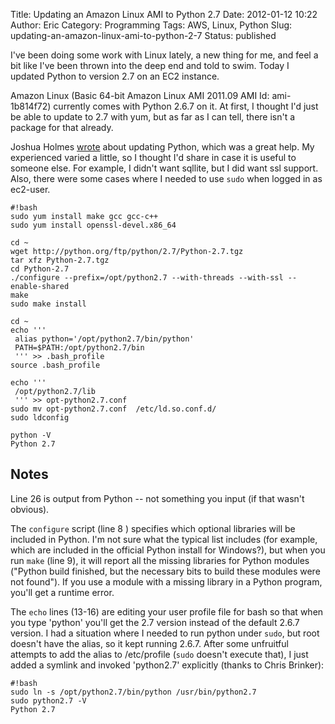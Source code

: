 Title: Updating an Amazon Linux AMI to Python 2.7 
Date: 2012-01-12 10:22
Author: Eric
Category: Programming
Tags: AWS, Linux, Python
Slug: updating-an-amazon-linux-ami-to-python-2-7
Status: published

I've been doing some work with Linux lately, a new thing for me, and
feel a bit like I've been thrown into the deep end and told to swim.
Today I updated Python to version 2.7 on an EC2 instance.

<!--more-->

Amazon Linux (Basic 64-bit Amazon Linux AMI 2011.09 AMI Id:
ami-1b814f72) currently comes with Python 2.6.7 on it. At first, I
thought I'd just be able to update to 2.7 with yum, but as far as I can
tell, there isn't a package for that already.

Joshua Holmes
[wrote](http://joshualholmes.wordpress.com/category/amazon-ec2/) about
updating Python, which was a great help. My experienced varied a little,
so I thought I'd share in case it is useful to someone else. For
example, I didn't want sqllite, but I did want ssl support. Also, there
were some cases where I needed to use `sudo` when logged in as ec2-user.

```
#!bash
sudo yum install make gcc gcc-c++
sudo yum install openssl-devel.x86_64
 
cd ~
wget http://python.org/ftp/python/2.7/Python-2.7.tgz
tar xfz Python-2.7.tgz
cd Python-2.7
./configure --prefix=/opt/python2.7 --with-threads --with-ssl --enable-shared
make
sudo make install

cd ~ 
echo '''
 alias python='/opt/python2.7/bin/python'
 PATH=$PATH:/opt/python2.7/bin
 ''' >> .bash_profile
source .bash_profile
 
echo '''
 /opt/python2.7/lib
 ''' >> opt-python2.7.conf
sudo mv opt-python2.7.conf  /etc/ld.so.conf.d/
sudo ldconfig
 
python -V
Python 2.7
```

Notes
-----

Line 26 is output from Python -- not something you input (if that wasn't
obvious).

The `configure` script (line 8 ) specifies which optional libraries will
be included in Python. I'm not sure what the typical list includes (for
example, which are included in the official Python install for
Windows?), but when you run `make` (line 9), it will report all the
missing libraries for Python modules ("Python build finished, but the
necessary bits to build these modules were not found"). If you use a
module with a missing library in a Python program, you'll get a runtime
error.

The `echo` lines (13-16) are editing your user profile file for bash so
that when you type 'python' you'll get the 2.7 version instead of the
default 2.6.7 version. I had a situation where I needed to run python
under `sudo`, but root doesn't have the alias, so it kept running 2.6.7.
After some unfruitful attempts to add the alias to /etc/profile (`sudo`
doesn't execute that), I just added a symlink and invoked 'python2.7'
explicitly (thanks to Chris Brinker):

```
#!bash
sudo ln -s /opt/python2.7/bin/python /usr/bin/python2.7
sudo python2.7 -V
Python 2.7
```
